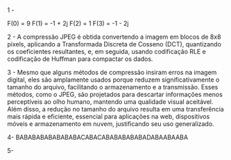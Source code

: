 1 - 

F(0) = 9
F(1) = -1 + 2j
F(2) = 1
F(3) = -1 - 2j



2 - A compressão JPEG é obtida convertendo a imagem em blocos de 8x8 pixels, aplicando a Transformada Discreta de Cosseno (DCT), quantizando os coeficientes resultantes, e, em seguida, usando codificação RLE e codificação de Huffman para compactar os dados.

3 - Mesmo que alguns métodos de compressão insiram erros na imagem digital, eles são amplamente usados porque reduzem significativamente o tamanho do arquivo, facilitando o armazenamento e a transmissão. Esses métodos, como o JPEG, são projetados para descartar informações menos perceptíveis ao olho humano, mantendo uma qualidade visual aceitável. Além disso, a redução no tamanho do arquivo resulta em uma transferência mais rápida e eficiente, essencial para aplicações na web, dispositivos móveis e armazenamento em nuvem, justificando seu uso generalizado.

4- BABABABABABABABACABACABABABABABADABAABAABA

5-